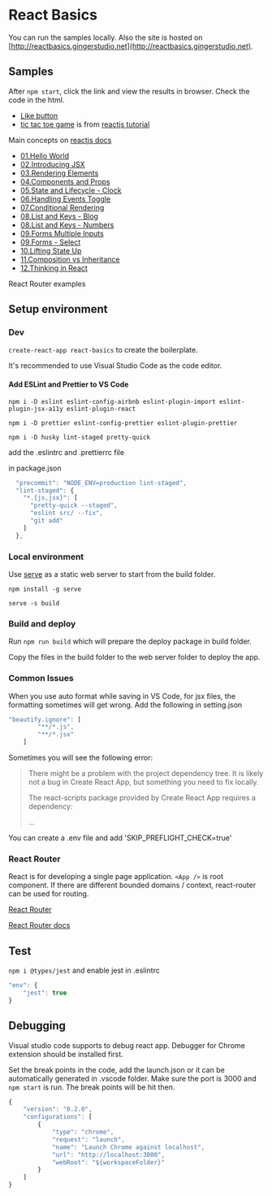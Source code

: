 # React Basics

You can run the samples locally. Also the site is hosted on [http://reactbasics.gingerstudio.net](http://reactbasics.gingerstudio.net).

## Samples

After `npm start`, click the link and view the results in browser. Check the code in the html.

- [Like button](http://localhost:3000/samples/like_button.html)
- [tic tac toe game](http://localhost:3000/samples/tictactoe.html) is from [reactjs tutorial](https://reactjs.org/tutorial/tutorial.html)

Main concepts on [reactjs docs](https://reactjs.org/docs/)

- [01.Hello World](http://localhost:3000/mainconcepts/01.HelloWorld.html)
- [02.Introducing JSX](http://localhost:3000/mainconcepts/02.IntroducingJSX.html)
- [03.Rendering Elements](http://localhost:3000/mainconcepts/03.RenderingElements.html)
- [04.Components and Props](http://localhost:3000/mainconcepts/04.ComponentsAndProps.html)
- [05.State and Lifecycle - Clock](http://localhost:3000/mainconcepts/05.StateAndLifecycleClock.html)
- [06.Handling Events Toggle](http://localhost:3000/mainconcepts/06.HandlingEventsToggle.html)
- [07.Conditional Rendering](http://localhost:3000/mainconcepts/07.ConditionalRendering.html)
- [08.List and Keys - Blog](http://localhost:3000/mainconcepts/08.ListAndKeysBlog.html)
- [08.List and Keys - Numbers](http://localhost:3000/mainconcepts/08.ListAndKeysNumbers.html)
- [09.Forms Multiple Inputs](http://localhost:3000/mainconcepts/09.FormsMultipleInputs.html)
- [09.Forms - Select](http://localhost:3000/mainconcepts/09.FormsSelect.html)
- [10.Lifting State Up](http://localhost:3000/mainconcepts/10.LiftingStateUp.html)
- [11.Composition vs Inheritance](http://localhost:3000/mainconcepts/11.CompositionVsInheritance.html)
- [12.Thinking in React](http://localhost:3000/mainconcepts/12.ThinkingInReact.html)

React Router examples

## Setup environment

### Dev

`create-react-app react-basics` to create the boilerplate.

It's recommended to use Visual Studio Code as the code editor.

#### Add ESLint and Prettier to VS Code

`npm i -D eslint eslint-config-airbnb eslint-plugin-import eslint-plugin-jsx-a11y eslint-plugin-react`

`npm i -D prettier eslint-config-prettier eslint-plugin-prettier`

`npm i -D husky lint-staged pretty-quick`

add the .eslintrc and .prettierrc file

in package.json

```js
  "precommit": "NODE_ENV=production lint-staged",
  "lint-staged": {
    "*.{js,jsx}": [
      "pretty-quick --staged",
      "eslint src/ --fix",
      "git add"
    ]
  },
```

### Local environment

Use [serve](https://www.npmjs.com/package/serve) as a static web server to start from the build folder.

`npm install -g serve`

`serve -s build`

### Build and deploy

Run `npm run build` which will prepare the deploy package in build folder.

Copy the files in the build folder to the web server folder to deploy the app.

### Common Issues

When you use auto format while saving in VS Code, for jsx files, the formatting sometimes will get wrong. Add the following in setting.json

```js
"beautify.ignore": [
        "**/*.js",
        "**/*.jsx"
    ]
```

Sometimes you will see the following error:

> There might be a problem with the project dependency tree.
> It is likely not a bug in Create React App, but something you need to fix locally.
>
> The react-scripts package provided by Create React App requires a dependency:
>
> ...

You can create a .env file and add 'SKIP_PREFLIGHT_CHECK=true'

### React Router

React is for developing a single page application. `<App />` is root component. If there are different bounded domains / context, react-router can be used for routing.

[React Router](https://github.com/ReactTraining/react-router)

[React Router docs](https://reacttraining.com/react-router/web/guides/philosophy)

## Test

`npm i @types/jest` and enable jest in .eslintrc

```js
"env": {
    "jest": true
}
```

## Debugging

Visual studio code supports to debug react app. Debugger for Chrome extension should be installed first.

Set the break points in the code, add the launch.json or it can be automatically generated in .vscode folder. Make sure the port is 3000 and `npm start` is run. The break points will be hit then.

```js
{
    "version": "0.2.0",
    "configurations": [
        {
            "type": "chrome",
            "request": "launch",
            "name": "Launch Chrome against localhost",
            "url": "http://localhost:3000",
            "webRoot": "${workspaceFolder}"
        }
    ]
}
```
